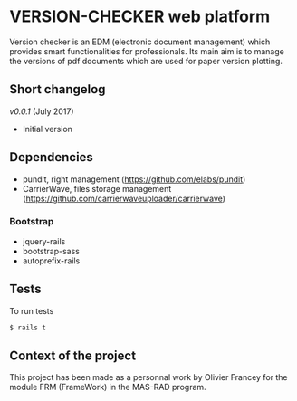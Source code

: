 # VERSION-CHECKER web platform

Version checker is an EDM (electronic document management) which provides smart functionalities for professionals.
Its main aim is to manage the versions of pdf documents which are used for paper version plotting.

## Short changelog
*v0.0.1* (July 2017)
- Initial version

## Dependencies
* pundit, right management (https://github.com/elabs/pundit)
* CarrierWave, files storage management (https://github.com/carrierwaveuploader/carrierwave)
### Bootstrap
* jquery-rails
* bootstrap-sass
* autoprefix-rails

## Tests
To run tests 
```ruby
$ rails t
```

## Context of the project
This project has been made as a personnal work by Olivier Francey for the module FRM (FrameWork) in the MAS-RAD program.
